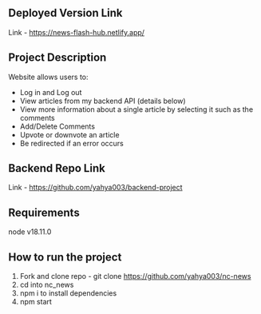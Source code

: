 ## Deployed Version Link 

Link - https://news-flash-hub.netlify.app/


## Project Description

Website allows users to:
 - Log in and Log out
 - View articles from my backend API (details below)
 - View more information about a single article by selecting it such as the comments
 - Add/Delete Comments
 - Upvote or downvote an article
 - Be redirected if an error occurs


## Backend Repo Link

Link - https://github.com/yahya003/backend-project


## Requirements

node v18.11.0


## How to run the project

1) Fork and clone repo - git clone https://github.com/yahya003/nc-news
2) cd into nc_news
3) npm i to install dependencies
4) npm start
